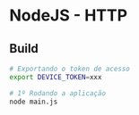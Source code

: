 # NodeJS - HTTP

## Build

```bash
# Exportando o token de acesso
export DEVICE_TOKEN=xxx

# 1º Rodando a aplicação
node main.js
```
